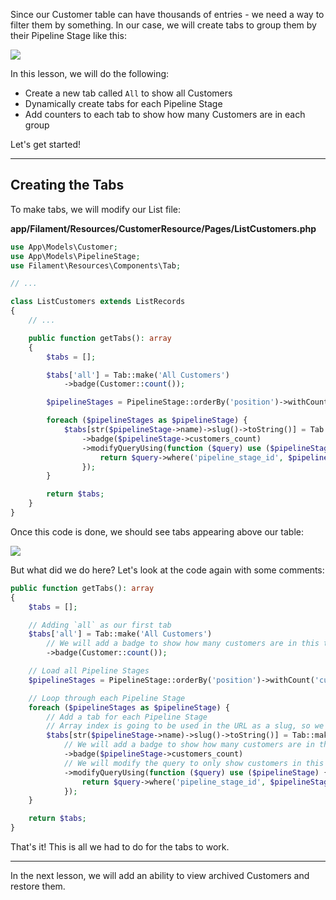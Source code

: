 Since our Customer table can have thousands of entries - we need a way to filter them by something. In our case, we will create tabs to group them by their Pipeline Stage like this:

![](https://laraveldaily.com/uploads/2023/10/customerTableFilters.png)

In this lesson, we will do the following:

- Create a new tab called `All` to show all Customers
- Dynamically create tabs for each Pipeline Stage
- Add counters to each tab to show how many Customers are in each group

Let's get started!

---

## Creating the Tabs

To make tabs, we will modify our List file:

**app/Filament/Resources/CustomerResource/Pages/ListCustomers.php** 
```php
use App\Models\Customer;
use App\Models\PipelineStage;
use Filament\Resources\Components\Tab;

// ...

class ListCustomers extends ListRecords
{
    // ...

    public function getTabs(): array
    {
        $tabs = [];

        $tabs['all'] = Tab::make('All Customers')
            ->badge(Customer::count());

        $pipelineStages = PipelineStage::orderBy('position')->withCount('customers')->get();

        foreach ($pipelineStages as $pipelineStage) {
            $tabs[str($pipelineStage->name)->slug()->toString()] = Tab::make($pipelineStage->name)
                ->badge($pipelineStage->customers_count)
                ->modifyQueryUsing(function ($query) use ($pipelineStage) {
                    return $query->where('pipeline_stage_id', $pipelineStage->id);
                });
        }

        return $tabs;
    }
}
```

Once this code is done, we should see tabs appearing above our table:

![](https://laraveldaily.com/uploads/2023/10/customerTableFilters.png)

But what did we do here? Let's look at the code again with some comments:

```php
public function getTabs(): array
{
    $tabs = [];

    // Adding `all` as our first tab
    $tabs['all'] = Tab::make('All Customers')
        // We will add a badge to show how many customers are in this tab
        ->badge(Customer::count());

    // Load all Pipeline Stages
    $pipelineStages = PipelineStage::orderBy('position')->withCount('customers')->get();

    // Loop through each Pipeline Stage
    foreach ($pipelineStages as $pipelineStage) {
        // Add a tab for each Pipeline Stage
        // Array index is going to be used in the URL as a slug, so we transform the name into a slug
        $tabs[str($pipelineStage->name)->slug()->toString()] = Tab::make($pipelineStage->name)
            // We will add a badge to show how many customers are in this tab
            ->badge($pipelineStage->customers_count)
            // We will modify the query to only show customers in this Pipeline Stage
            ->modifyQueryUsing(function ($query) use ($pipelineStage) {
                return $query->where('pipeline_stage_id', $pipelineStage->id);
            });
    }

    return $tabs;
}
```

That's it! This is all we had to do for the tabs to work.

---

In the next lesson, we will add an ability to view archived Customers and restore them.
